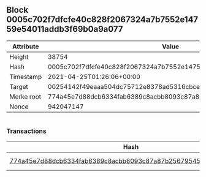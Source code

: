 ## Block 0005c702f7dfcfe40c828f2067324a7b7552e14759e54011addb3f69b0a9a077

Attribute | Value
--- | ---
Height | 38754
Hash | 0005c702f7dfcfe40c828f2067324a7b7552e14759e54011addb3f69b0a9a077
Timestamp | 2021-04-25T01:26:06+00:00
Target | 00254142f49eaaa504dc75712e8378ad5316cbcead634704b3734b6271167cc4
Merke root | 774a45e7d88dcb6334fab6389c8acbb8093c87a87b256795458c0197e01e7fab
Nonce | 942047147

```

```

### Transactions

Hash | Amount
--- | ---
[774a45e7d88dcb6334fab6389c8acbb8093c87a87b256795458c0197e01e7fab](774a45e7d88dcb6334fab6389c8acbb8093c87a87b256795458c0197e01e7fab.md) | 10.00000000 SKEPTI 
